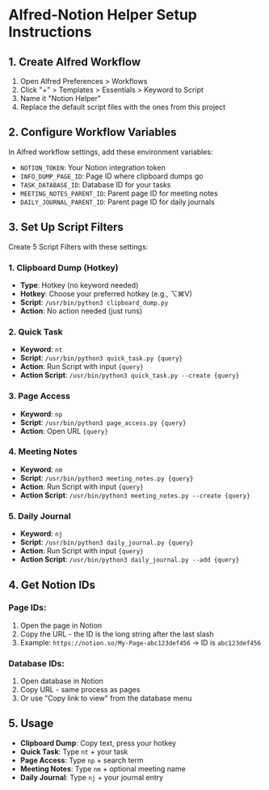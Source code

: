 # Alfred-Notion Helper Setup Instructions

## 1. Create Alfred Workflow

1. Open Alfred Preferences > Workflows
2. Click "+" > Templates > Essentials > Keyword to Script
3. Name it "Notion Helper"
4. Replace the default script files with the ones from this project

## 2. Configure Workflow Variables

In Alfred workflow settings, add these environment variables:

- `NOTION_TOKEN`: Your Notion integration token
- `INFO_DUMP_PAGE_ID`: Page ID where clipboard dumps go
- `TASK_DATABASE_ID`: Database ID for your tasks
- `MEETING_NOTES_PARENT_ID`: Parent page ID for meeting notes  
- `DAILY_JOURNAL_PARENT_ID`: Parent page ID for daily journals

## 3. Set Up Script Filters

Create 5 Script Filters with these settings:

### 1. Clipboard Dump (Hotkey)
- **Type**: Hotkey (no keyword needed)
- **Hotkey**: Choose your preferred hotkey (e.g., ⌥⌘V)
- **Script**: `/usr/bin/python3 clipboard_dump.py`
- **Action**: No action needed (just runs)

### 2. Quick Task 
- **Keyword**: `nt`
- **Script**: `/usr/bin/python3 quick_task.py {query}`
- **Action**: Run Script with input `{query}`
- **Action Script**: `/usr/bin/python3 quick_task.py --create {query}`

### 3. Page Access
- **Keyword**: `np`  
- **Script**: `/usr/bin/python3 page_access.py {query}`
- **Action**: Open URL `{query}`

### 4. Meeting Notes
- **Keyword**: `nm`
- **Script**: `/usr/bin/python3 meeting_notes.py {query}`
- **Action**: Run Script with input `{query}`
- **Action Script**: `/usr/bin/python3 meeting_notes.py --create {query}`

### 5. Daily Journal  
- **Keyword**: `nj`
- **Script**: `/usr/bin/python3 daily_journal.py {query}`
- **Action**: Run Script with input `{query}`  
- **Action Script**: `/usr/bin/python3 daily_journal.py --add {query}`

## 4. Get Notion IDs

### Page IDs:
1. Open the page in Notion
2. Copy the URL - the ID is the long string after the last slash
3. Example: `https://notion.so/My-Page-abc123def456` → ID is `abc123def456`

### Database IDs:
1. Open database in Notion  
2. Copy URL - same process as pages
3. Or use "Copy link to view" from the database menu

## 5. Usage

- **Clipboard Dump**: Copy text, press your hotkey
- **Quick Task**: Type `nt` + your task  
- **Page Access**: Type `np` + search term
- **Meeting Notes**: Type `nm` + optional meeting name
- **Daily Journal**: Type `nj` + your journal entry